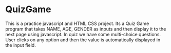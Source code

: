 # QuizGame
This is a practice javascript and HTML CSS project. Its a Quiz Game program that takes NAME, AGE, GENDER as inputs and then display it to the next page using javascript. In quiz we have some multi-choice questions. User clicks on any option and then the value is automatically displayed in the input field. 
